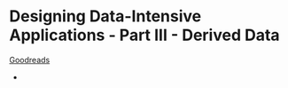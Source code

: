 # Designing Data-Intensive Applications - Part III - Derived Data

[Goodreads](https://www.goodreads.com/book/show/23463279-designing-data-intensive-applications)

-

